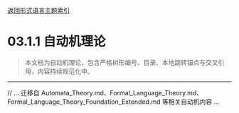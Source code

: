 [返回形式语言主题索引](./README.md)

# 03.1.1 自动机理论

> 本文档为自动机理论，包含严格树形编号、目录、本地跳转锚点与交叉引用，内容持续规范化中。

---

// ... 迁移自 Automata_Theory.md、Formal_Language_Theory.md、Formal_Language_Theory_Foundation_Extended.md 等相关自动机内容 ... 
